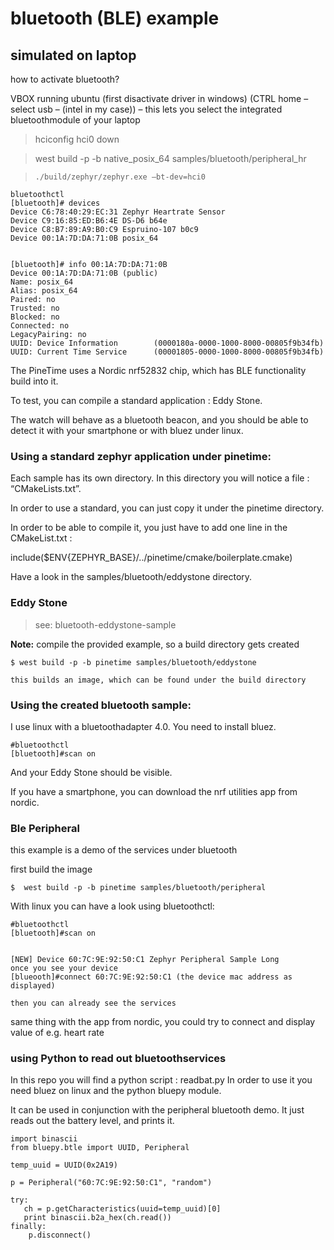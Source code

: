 # bluetooth (BLE) example

## simulated on laptop

how to activate bluetooth?

VBOX running ubuntu (first disactivate driver in windows)
(CTRL home – select usb – (intel in my case)) – this lets you select the integrated bluetoothmodule of your laptop

> hciconfig hci0 down

> west build -p -b native_posix_64 samples/bluetooth/peripheral_hr

>     ./build/zephyr/zephyr.exe –bt-dev=hci0

```
bluetoothctl
[bluetooth]# devices
Device C6:78:40:29:EC:31 Zephyr Heartrate Sensor
Device C9:16:85:ED:B6:4E DS-D6 b64e
Device C8:B7:89:A9:B0:C9 Espruino-107 b0c9
Device 00:1A:7D:DA:71:0B posix_64


[bluetooth]# info 00:1A:7D:DA:71:0B
Device 00:1A:7D:DA:71:0B (public)
Name: posix_64
Alias: posix_64
Paired: no
Trusted: no
Blocked: no
Connected: no
LegacyPairing: no
UUID: Device Information        (0000180a-0000-1000-8000-00805f9b34fb)
UUID: Current Time Service      (00001805-0000-1000-8000-00805f9b34fb)
```

The PineTime uses a Nordic nrf52832 chip, which has BLE functionality build into it.

To test, you can compile a standard application : Eddy Stone.

The watch will behave as a bluetooth beacon, and you should be able to detect it with your smartphone or with bluez under linux.

### Using a standard zephyr application under pinetime:

Each sample has its own directory.
In this directory you will notice a file : “CMakeLists.txt”.

In order to use a standard, you can just copy it under the pinetime directory.

In order to be able to compile it, you just have to add one line in the CMakeList.txt :

include($ENV{ZEPHYR_BASE}/../pinetime/cmake/boilerplate.cmake)

Have a look in the samples/bluetooth/eddystone directory.

### Eddy Stone

> see:   bluetooth-eddystone-sample

**Note:**  compile the provided example, so a build directory gets created

```
$ west build -p -b pinetime samples/bluetooth/eddystone
```

`this builds an image, which can be found under the build directory`

### Using the created bluetooth sample:

I use linux with a bluetoothadapter 4.0.
You need to install bluez.

```
#bluetoothctl
[bluetooth]#scan on
```

And your Eddy Stone should be visible.

If you have a smartphone, you can download the nrf utilities app from nordic.

### Ble Peripheral

this example is a demo of the services under bluetooth

first build the image

```
$  west build -p -b pinetime samples/bluetooth/peripheral
```

With linux you can have a look using bluetoothctl:

```
#bluetoothctl
[bluetooth]#scan on


[NEW] Device 60:7C:9E:92:50:C1 Zephyr Peripheral Sample Long
once you see your device
[blueooth]#connect 60:7C:9E:92:50:C1 (the device mac address as displayed)

then you can already see the services
```

same thing with the app from nordic, you could try to connect and display value of e.g. heart rate

### using Python to read out bluetoothservices

In this repo you will find a python script : readbat.py
In order to use it you need bluez on linux and the python bluepy module.

It can be used in conjunction with the peripheral bluetooth demo.
It just reads out the battery level, and prints it.

```
import binascii
from bluepy.btle import UUID, Peripheral

temp_uuid = UUID(0x2A19)

p = Peripheral("60:7C:9E:92:50:C1", "random")

try:
   ch = p.getCharacteristics(uuid=temp_uuid)[0]
   print binascii.b2a_hex(ch.read())
finally:
    p.disconnect()
```
